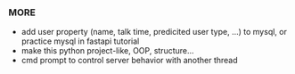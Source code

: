 ### MORE
* add user property (name, talk time, predicited user type, ...) to mysql, or practice mysql in fastapi tutorial
* make this python project-like, OOP, structure...
* cmd prompt to control server behavior with another thread
